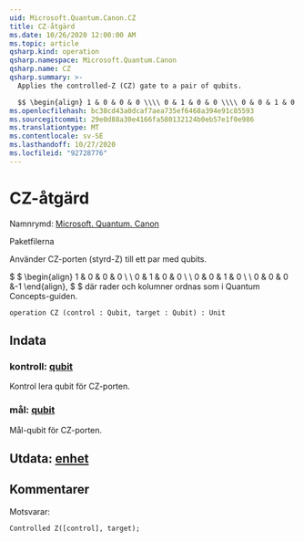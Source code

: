 ```yaml
---
uid: Microsoft.Quantum.Canon.CZ
title: CZ-åtgärd
ms.date: 10/26/2020 12:00:00 AM
ms.topic: article
qsharp.kind: operation
qsharp.namespace: Microsoft.Quantum.Canon
qsharp.name: CZ
qsharp.summary: >-
  Applies the controlled-Z (CZ) gate to a pair of qubits.

  $$ \begin{align} 1 & 0 & 0 & 0 \\\\ 0 & 1 & 0 & 0 \\\\ 0 & 0 & 1 & 0 \\\\ 0 & 0 & 0 & -1 \end{align}, $$ where rows and columns are organized as in the quantum concepts guide.
ms.openlocfilehash: bc38cd43a0dcaf7aea735ef6468a394e91c85593
ms.sourcegitcommit: 29e0d88a30e4166fa580132124b0eb57e1f0e986
ms.translationtype: MT
ms.contentlocale: sv-SE
ms.lasthandoff: 10/27/2020
ms.locfileid: "92728776"
---
```

# <a name="cz-operation"></a>CZ-åtgärd

Namnrymd: [Microsoft. Quantum. Canon](xref:Microsoft.Quantum.Canon)

Paketfilerna [](https://nuget.org/packages/)


Använder CZ-porten (styrd-Z) till ett par med qubits.

$ $ \begin{align} 1 & 0 & 0 & 0 \\ \\ 0 & 1 & 0 & 0 \\ \\ 0 & 0 & 1 & 0 \\ \\ 0 & 0 & 0 &-1 \end{align}, $ $ där rader och kolumner ordnas som i Quantum Concepts-guiden.

```qsharp
operation CZ (control : Qubit, target : Qubit) : Unit
```


## <a name="input"></a>Indata

### <a name="control--qubit"></a>kontroll: [qubit](xref:microsoft.quantum.lang-ref.qubit)

Kontrol lera qubit för CZ-porten.


### <a name="target--qubit"></a>mål: [qubit](xref:microsoft.quantum.lang-ref.qubit)

Mål-qubit för CZ-porten.



## <a name="output--unit"></a>Utdata: [enhet](xref:microsoft.quantum.lang-ref.unit)



## <a name="remarks"></a>Kommentarer

Motsvarar:

```qsharp
Controlled Z([control], target);
```